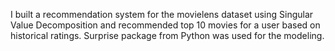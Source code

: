 I built a recommendation system for the movielens dataset using Singular Value Decomposition and recommended top 10 movies for a user based on historical ratings. Surprise package from Python was used for the modeling.
